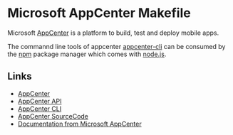 # Microsoft AppCenter Makefile

Microsoft [AppCenter](https://appcenter.ms) is a platform to build, test and deploy mobile apps.  

The commannd line tools of appcenter [appcenter-cli](https://www.npmjs.com/package/appcenter-cli) can be consumed by the [npm](https://www.npmjs.com/) package manager which comes with [node.js](https://nodejs.org/en/).

## Links

- [AppCenter](https://appcenter.ms)
- [AppCenter API](https://openapi.appcenter.ms/)
- [AppCenter CLI](https://docs.microsoft.com/en-us/appcenter/cli/)
- [AppCenter SourceCode](https://github.com/microsoft/appcenter-cli)
- [Documentation from Microsoft AppCenter](https://docs.microsoft.com/en-us/appcenter/)
